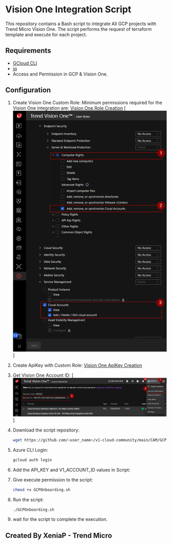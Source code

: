 # Vision One Integration Script

This repository contains a Bash script to integrate All GCP projects with Trend Micro Vision One. The script performs the request of terraform template and execute for each project.

## Requirements

- [GCloud CLI](https://cloud.google.com/sdk/docs/install)
- [jq](https://stedolan.github.io/jq/download/)
- Access and Permission in GCP & Vision One.

## Configuration

1. Create Vision One Custom Role:
    Minimum permissions required for the Vision One integration are:
    [Vision One Role Creation](https://docs.trendmicro.com/en-us/documentation/article/trend-vision-one-configuring-custom-user-roles#GUID-BED80320-70E5-47C4-9530-CC26073D469D-7dm92w)
    [![Role Permissions](CAM/Azure/Onboarding/azure-bash-all-subscription-integration/img/V1_RoleDefinition.png)]

2. Create ApiKey with Custom Role:
    [Vision One ApiKey Creation](https://docs.trendmicro.com/en-us/documentation/article/trend-vision-one-configuring-api-keys#GUID-3D3A3A3D-3D3A-4D3A-3D3A-3D3A3D3A3D3A-7dm92w)

3. Get Vision One Account ID:
    [![Vision One Account ID](CAM/Azure/Onboarding/azure-bash-all-subscription-integration/img/VisionOneAccountID.png)]

4. Download the script repository:
    ```sh
    wget https://github.com/<user_name>/v1-cloud-community/main/CAM/GCP/Onboarding/gcp-bash-all-projects-integration/GCPOnboarding.sh
    ```
5. Azure CLI Login:
    ```sh
    gcloud auth login
    ```

6. Add the API_KEY and V1_ACCOUNT_ID values in Script:
7. Give execute permission to the script:
    ```sh
    chmod +x GCPOnboarding.sh
    ```
8. Run the script:
    ```sh
    ./GCPOnboarding.sh
    ```
9. wait for the script to complete the execution.

## Created By XeniaP - Trend Micro
